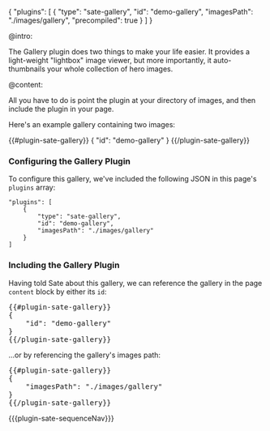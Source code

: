 {
    "plugins": [
        {
            "type": "sate-gallery",
            "id": "demo-gallery",
            "imagesPath": "./images/gallery",
            "precompiled": true
        }
    ]
}

@intro:

The Gallery plugin does two things to make your life easier. It provides a light-weight "lightbox" image viewer, but more importantly, it auto-thumbnails your whole collection of hero images.


@content:

All you have to do is point the plugin at your directory of images, and then include the plugin in your page.

Here's an example gallery containing two images:

{{#plugin-sate-gallery}}
    {
        "id": "demo-gallery"
    }
{{/plugin-sate-gallery}}
    
### Configuring the Gallery Plugin

To configure this gallery, we've included the following JSON in this page's <code>plugins</code> array:

    "plugins": [
        {
            "type": "sate-gallery",
            "id": "demo-gallery",
            "imagesPath": "./images/gallery"
        }
    ]


### Including the Gallery Plugin

Having told Sate about this gallery, we can reference the gallery in the page <code>content</code> block by either its <code>id</code>:

<pre>
&#123&#123#plugin-sate-gallery&#125&#125
{
    &quot;id&quot;: &quot;demo-gallery&quot;
}
&#123&#123/plugin-sate-gallery&#125&#125
</pre>

...or by referencing the gallery's images path:


<pre>
&#123&#123#plugin-sate-gallery&#125&#125
{
    &quot;imagesPath&quot;: &quot;./images/gallery&quot;
}
&#123&#123/plugin-sate-gallery&#125&#125
</pre>

{{{plugin-sate-sequenceNav}}}
    
